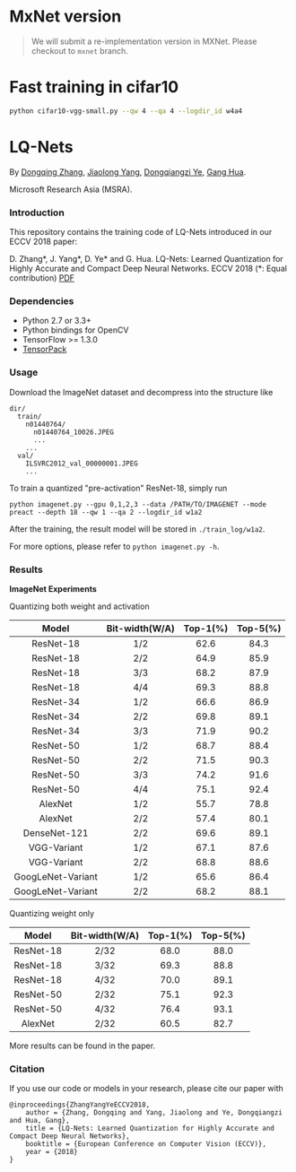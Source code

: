 # MxNet version

> We will submit a re-implementation version in MXNet. Please checkout to `mxnet` branch.

# Fast training in cifar10
```bash
python cifar10-vgg-small.py --qw 4 --qa 4 --logdir_id w4a4 
```

# LQ-Nets

By [Dongqing Zhang](https://github.com/zdqzeros), [Jiaolong Yang](http://jlyang.org), [Dongqiangzi Ye](https://github.com/EowinYe), [Gang Hua](https://www.microsoft.com/en-us/research/people/ganghua/).

Microsoft Research Asia (MSRA).

### Introduction
This repository contains the training code of LQ-Nets introduced in our ECCV 2018 paper:

D. Zhang*, J. Yang*, D. Ye* and G. Hua. LQ-Nets: Learned Quantization for Highly Accurate and Compact Deep Neural Networks. ECCV 2018 (*: Equal contribution) [PDF](https://arxiv.org/pdf/1807.10029.pdf)

### Dependencies

+ Python 2.7 or 3.3+
+ Python bindings for OpenCV
+ TensorFlow >= 1.3.0
+ [TensorPack](https://github.com/tensorpack/tensorpack)

### Usage

Download the ImageNet dataset and decompress into the structure like

    dir/
      train/
        n01440764/
          n01440764_10026.JPEG
          ...
        ...
      val/
        ILSVRC2012_val_00000001.JPEG
        ...

To train a quantized "pre-activation" ResNet-18, simply run

    python imagenet.py --gpu 0,1,2,3 --data /PATH/TO/IMAGENET --mode preact --depth 18 --qw 1 --qa 2 --logdir_id w1a2 

After the training, the result model will be stored in `./train_log/w1a2`.

For more options, please refer to `python imagenet.py -h`. 

### Results
**ImageNet Experiments**

Quantizing both weight and activation

Model|Bit-width(W/A)|Top-1(%)|Top-5(%)
:---:|:---:|:---:|:---:
ResNet-18|1/2|62.6|84.3
ResNet-18|2/2|64.9|85.9
ResNet-18|3/3|68.2|87.9
ResNet-18|4/4|69.3|88.8
ResNet-34|1/2|66.6|86.9
ResNet-34|2/2|69.8|89.1
ResNet-34|3/3|71.9|90.2
ResNet-50|1/2|68.7|88.4
ResNet-50|2/2|71.5|90.3
ResNet-50|3/3|74.2|91.6
ResNet-50|4/4|75.1|92.4
AlexNet|1/2|55.7|78.8
AlexNet|2/2|57.4|80.1
DenseNet-121|2/2|69.6|89.1
VGG-Variant|1/2|67.1|87.6
VGG-Variant|2/2|68.8|88.6
GoogLeNet-Variant|1/2|65.6|86.4
GoogLeNet-Variant|2/2|68.2|88.1

Quantizing weight only

Model|Bit-width(W/A)|Top-1(%)|Top-5(%)
:---:|:---:|:---:|:---:
ResNet-18|2/32|68.0|88.0
ResNet-18|3/32|69.3|88.8
ResNet-18|4/32|70.0|89.1
ResNet-50|2/32|75.1|92.3
ResNet-50|4/32|76.4|93.1
AlexNet|2/32|60.5|82.7

More results can be found in the paper.

### Citation
If you use our code or models in your research, please cite our paper with

    @inproceedings{ZhangYangYeECCV2018,
        author = {Zhang, Dongqing and Yang, Jiaolong and Ye, Dongqiangzi and Hua, Gang},
        title = {LQ-Nets: Learned Quantization for Highly Accurate and Compact Deep Neural Networks},
        booktitle = {European Conference on Computer Vision (ECCV)},
        year = {2018}
    }
